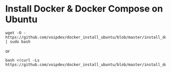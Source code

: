 # Install Docker & Docker Compose on Ubuntu

```
wget -O - https://github.com/voipdev/docker_install_ubuntu/blob/master/install_docker.sh | sudo bash
```
or 
```
bash <(curl -Ls https://github.com/voipdev/docker_install_ubuntu/blob/master/install_docker.sh)
```
